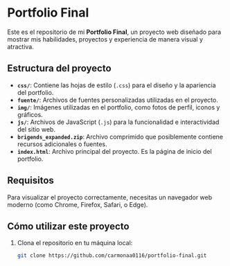 # Portfolio Final

Este es el repositorio de mi **Portfolio Final**, un proyecto web diseñado para mostrar mis habilidades, proyectos y experiencia de manera visual y atractiva.

## Estructura del proyecto
- **`css/`**: Contiene las hojas de estilo (`.css`) para el diseño y la apariencia del portfolio.  
- **`fuente/`**: Archivos de fuentes personalizadas utilizadas en el proyecto.  
- **`img/`**: Imágenes utilizadas en el portfolio, como fotos de perfil, iconos y gráficos.  
- **`js/`**: Archivos de JavaScript (`.js`) para la funcionalidad e interactividad del sitio web.  
- **`brigends_expanded.zip`**: Archivo comprimido que posiblemente contiene recursos adicionales o fuentes.  
- **`index.html`**: Archivo principal del proyecto. Es la página de inicio del portfolio.

## Requisitos
Para visualizar el proyecto correctamente, necesitas un navegador web moderno (como Chrome, Firefox, Safari, o Edge).

## Cómo utilizar este proyecto
1. Clona el repositorio en tu máquina local:
   ```bash
   git clone https://github.com/carmonaa0116/portfolio-final.git

